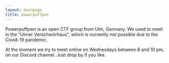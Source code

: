 ```yaml
---
layout: mainpage
title: powerpuffpwn 
---
```


Powerpuffpwn is an open CTF group from Ulm, Germany. We used to meet in the "Ulmer Verschwörhaus", which is currently not possible due to the Covid-19 pandemic.

At the moment we try to meet online on Wednesdays between 8 and 10 pm, on our Discord channel. Just drop by if you like.

